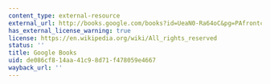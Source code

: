 ```yaml
---
content_type: external-resource
external_url: http://books.google.com/books?id=UeaN0-Ra64oC&pg=PAfrontcover
has_external_license_warning: true
license: https://en.wikipedia.org/wiki/All_rights_reserved
status: ''
title: Google Books
uid: de086cf8-14aa-41c9-8d71-f478059e4667
wayback_url: ''
---
```

